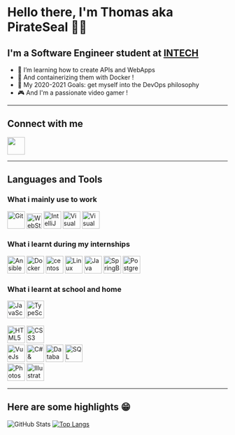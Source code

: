 # Hello there, I'm Thomas aka PirateSeal 👋🏻

## I'm a Software Engineer student at [INTECH][intech]

- 🌱 I’m learning how to create APIs and WebApps
- 🐋 And containerizing them with Docker !
- 🥅 My 2020-2021 Goals: get myself into the DevOps philosophy
- 🎮 And I'm a passionate video gamer !

---

## Connect with me

[<img src="https://img.icons8.com/color/48/000000/linkedin.png" width="40px"/>][linkedin]

---

## Languages and Tools

### What i mainly use to work

[<img alt="Git" src="https://img.icons8.com/color/480/000000/git.png" width="40px"/>][git]
[<img alt="WebStorm" src="https://seeklogo.com/images/W/webstorm-logo-691E749F21-seeklogo.com.png" width="35px"/>][jetbrain]
[<img alt="IntelliJ" src="https://img.icons8.com/color/48/000000/intellij-idea.png" width="40px"/>][jetbrain]
[<img alt="Visual Studio Code" src="https://img.icons8.com/fluent/48/000000/visual-studio-code-2019.png" width="40px"/>][vscode]
[<img alt="Visual Studio" src="https://img.icons8.com/fluent/48/000000/visual-studio-2019.png" width="40px"/>][vs]

### What i learnt during my internships 

[<img alt="Ansible" src="https://img.icons8.com/color/48/000000/ansible.png" width="40px"/>][ansible]
[<img alt="Docker" src="https://img.icons8.com/color/480/000000/docker.png" width="40px"/>][docker]
[<img alt="centos" src="https://img.icons8.com/color/48/000000/centos.png" width="40px"/>][centos]
[<img alt="Linux" src="https://img.icons8.com/fluent/48/000000/console.png" width="40px"/>][linux]
[<img alt="Java" src="https://img.icons8.com/color/480/000000/java-coffee-cup-logo.png" width="40px"/>][java]
[<img alt="SpringBoot" src="https://img.icons8.com/color/48/000000/spring-logo.png" width="40px"/>][spring]
[<img alt="PostgreSQL" src="https://img.icons8.com/color/48/000000/postgreesql.png" width="40px"/>][postgressql]


### What i learnt at school and home

[<img alt="JavaScript" src="https://img.icons8.com/color/64/000000/javascript.png" width="40px"/>][node]
[<img alt="TypeScript" src="https://img.icons8.com/color/48/000000/typescript.png" width="40px"/>][node]

[<img alt="HTML5" src="https://img.icons8.com/color/480/000000/html-5.png" width="40px"/>][html]
[<img alt="CSS3" src="https://img.icons8.com/color/48/000000/css3.png" width="40px"/>][css]
<br>
[<img alt="VueJs" src="https://img.icons8.com/color/48/000000/vue-js.png" width="40px"/>][vue]
[<img alt="C# & ASP.NET" src="https://img.icons8.com/color/500/000000/c-sharp-logo.png" width="40px"/>][c#]
[<img alt="Database architecture" src="https://img.icons8.com/fluent/96/000000/database.png" width="40px"/>][sql]
[<img alt="SQL Server" src="https://img.icons8.com/color/480/000000/microsoft-sql-server.png" width="40px"/>][sql-server]
<br>
[<img alt="Photoshop" src="https://img.icons8.com/color/48/000000/adobe-photoshop.png" width="40px"/>][adobe]
[<img alt="Illustrator" src="https://img.icons8.com/color/48/000000/adobe-illustrator.png" width="40px"/>][adobe]

---

## Here are some highlights 😁

![GitHub Stats](https://github-readme-stats.vercel.app/api?username=PirateSeal&show_icons=true&theme=dracula&hide_border=true&count_private=true&hide=prs,issues,contribs "PirateSeal's Github Stats")
[![Top Langs](https://github-readme-stats.vercel.app/api/top-langs/?username=PirateSeal&layout=compact&hide_border=true&theme=dracula)](https://github.com/anuraghazra/github-readme-stats)

[intech]: https://www.intechinfo.fr
[linkedin]: https://www.linkedin.com/in/tcousin-pseal/

[vscode]: https://code.visualstudio.com
[centos]: https://www.centos.org/
[ansible]: https://www.ansible.com/
[vs]: https://visualstudio.microsoft.com
[jetbrain]: https://www.jetbrains.com
[git]: https://git-scm.com
[node]: https://nodejs.org/en/
[html]: https://en.wikipedia.org/wiki/HTML
[css]: https://en.wikipedia.org/wiki/Cascading_Style_Sheets
[vue]: https://vuejs.org
[c#]: https://dotnet.microsoft.com/apps/aspnet
[sql]: https://en.wikipedia.org/wiki/SQL
[sql-server]: https://www.microsoft.com/en-us/sql-server/sql-server-downloads
[adobe]: https://www.adobe.com
[docker]: https://www.docker.com
[linux]: https://www.linux.org
[java]: https://www.java.com
[spring]: https://spring.io
[postgressql]: https://www.postgresql.org/
